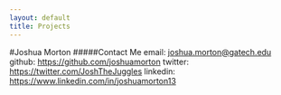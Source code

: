 ```yaml
---
layout: default
title: Projects
---
```


#Joshua Morton
#####Contact Me
email: joshua.morton@gatech.edu
github: https://github.com/joshuamorton
twitter: https://twitter.com/JoshTheJuggles
linkedin: https://www.linkedin.com/in/joshuamorton13
